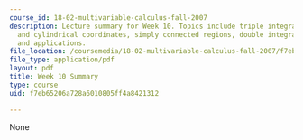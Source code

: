 ```yaml
---
course_id: 18-02-multivariable-calculus-fall-2007
description: Lecture summary for Week 10. Topics include triple integrals in rectangular
  and cylindrical coordinates, simply connected regions, double integrals, line integrals,
  and applications.
file_location: /coursemedia/18-02-multivariable-calculus-fall-2007/f7eb65206a728a6010805ff4a8421312_lec_week10.pdf
file_type: application/pdf
layout: pdf
title: Week 10 Summary
type: course
uid: f7eb65206a728a6010805ff4a8421312

---
```

None